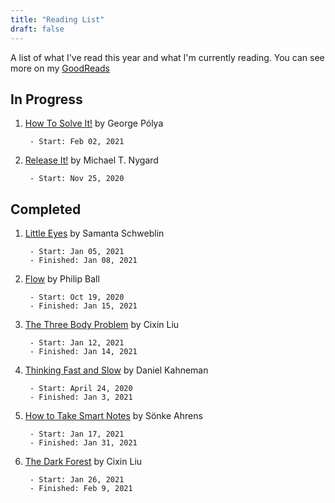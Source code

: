 ```yaml
---
title: "Reading List"
draft: false 
---
```

A list of what I've read this year and what I'm currently reading. You can see more on my [GoodReads](https://www.goodreads.com/user/show/80023096-john-maguire)

## In Progress

1. [How To Solve It!](https://www.goodreads.com/book/show/192221.How_to_Solve_It) by George Pólya

        - Start: Feb 02, 2021

1. [Release It!](https://www.goodreads.com/book/show/1069827.Release_It_) by Michael T. Nygard

        - Start: Nov 25, 2020



## Completed

1. [Little Eyes](https://www.goodreads.com/book/show/48635845-little-eyes) by Samanta Schweblin

        - Start: Jan 05, 2021
        - Finished: Jan 08, 2021

1. [Flow](https://www.goodreads.com/book/show/3047952-flow) by Philip Ball

        - Start: Oct 19, 2020
        - Finished: Jan 15, 2021

1. [The Three Body Problem](https://www.goodreads.com/book/show/20518872-the-three-body-problem) by Cixin Liu

        - Start: Jan 12, 2021
        - Finished: Jan 14, 2021

1. [Thinking Fast and Slow](https://www.goodreads.com/book/show/11468377-thinking-fast-and-slow) by Daniel Kahneman

        - Start: April 24, 2020
        - Finished: Jan 3, 2021


1. [How to Take Smart Notes](https://www.goodreads.com/book/show/34507927-how-to-take-smart-notes) by Sönke Ahrens

        - Start: Jan 17, 2021
        - Finished: Jan 31, 2021

1. [The Dark Forest](https://www.goodreads.com/book/show/23168817-the-dark-forest) by Cixin Liu

        - Start: Jan 26, 2021
        - Finished: Feb 9, 2021
